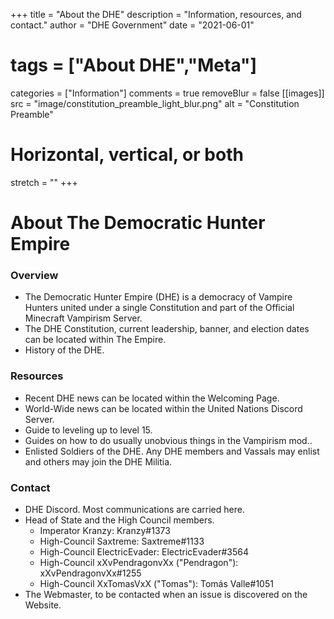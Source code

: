+++
title = "About the DHE"
description = "Information, resources, and contact."
author = "DHE Government"
date = "2021-06-01"
# tags = ["About DHE","Meta"]
categories = ["Information"]
comments = true
removeBlur = false
[[images]]
  src = "image/constitution_preamble_light_blur.png"
  alt = "Constitution Preamble"
  # Horizontal, vertical, or both
  stretch = ""
+++

# About The Democratic Hunter Empire

### Overview

- The Democratic Hunter Empire (DHE) is a democracy of Vampire Hunters united
  under a single Constitution and part of the Official Minecraft Vampirism
  Server.
- The DHE Constitution, current leadership, banner, and election dates can be
  located within The Empire.
- History of the DHE.

### Resources

- Recent DHE news can be located within the Welcoming Page.
- World-Wide news can be located within the United Nations Discord Server.
- Guide to leveling up to level 15.
- Guides on how to do usually unobvious things in the Vampirism mod..
- Enlisted Soldiers of the DHE. Any DHE members and Vassals may enlist and
  others may join the DHE Militia.

### Contact

- DHE Discord. Most communications are carried here.
- Head of State and the High Council members.
	- Imperator Kranzy: Kranzy#1373
	- High-Council Saxtreme: Saxtreme#1133
	- High-Council ElectricEvader: ElectricEvader#3564
	- High-Council xXvPendragonvXx ("Pendragon"): xXvPendragonvXx#1255
	- High-Council XxTomasVxX ("Tomas"): Tomás Valle#1051
- The Webmaster, to be contacted when an issue is discovered on the Website.
